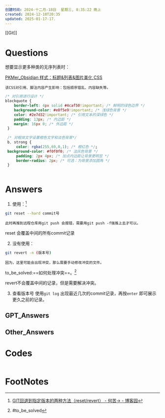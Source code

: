 ```yaml
---
创建时间: 2024-十二月-18日  星期三, 8:35:22 晚上
created: 2024-12-18T20:35
updated: 2025-01-17-17.
---
```

[[Git]]

# Questions
想要显示更多种类的无序列表时：

[PKMer\_Obsidian 样式：标题&列表&图片美化 CSS](https://pkmer.cn/Pkmer-Docs/10-obsidian/obsidian%E5%A4%96%E8%A7%82/css-%E7%89%87%E6%AE%B5/obsidian%E6%A0%B7%E5%BC%8F-%E6%A0%87%E9%A2%98-%E5%88%97%E8%A1%A8-%E5%9B%BE%E7%89%87%E7%BE%8E%E5%8C%96/)

```ad-danger
该CSS对引用、脚注内容产生影响：包括顺序错乱、内容缺失等。
```


```css
/* 对引用进行设计 */
blockquote {
    border-left: 4px solid #4caf50!important; /* 鲜明的绿色边界 */
    background-color: #e8f5e9!important; /* 浅绿色背景 */
    color: #2e7d32!important; /* 引用文本的深绿色 */
    padding: 13px; /* 内边距 */
    margin: 16px 0; /* 外边距 */
 }
 
 /* 对粗体文字设置橙色文字和淡色背景*/
 b, strong {
     color: rgba(255,69,0,1); /* 橙红色 */;
 background-color: #f0f0f0; /* 淡灰色背景 */
     padding: 2px 4px; /* 加点内边距让背景更明显 */
     border-radius: 2px; /* 可选：为背景添加圆角 */
 }
 

```


# Answers

1. 使用：[^1]
```bash
git reset --hard commit号
```

```ad-note
此时再推到远程仓库用git push 会报错，需要用git push -f强推上去才可以。
```
reset 会覆盖中间的所有commit记录

2. 没有使用：
```bash
git revert -n (版本号)
```

```ad-note
因为，这里可能会出现冲突，那么需要手动修改冲突的文件。
```
to_be_solved:==如何处理冲突==。[^2]

revert不会覆盖中间的记录，但是需要解决冲突。

3. 查看版本号
   使用``git log`` 出现最近几次的commit记录，再按``enter`` 即可展示更久之前的记录。

## GPT_Answers


## Other_Answers


# Codes

```python

```



# FootNotes

[^1]: [GIT回退到指定版本的两种方法（reset/revert） - 何苦-\> - 博客园](https://www.cnblogs.com/fuqian/p/17187457.html)
[^2]: #to_be_solved 